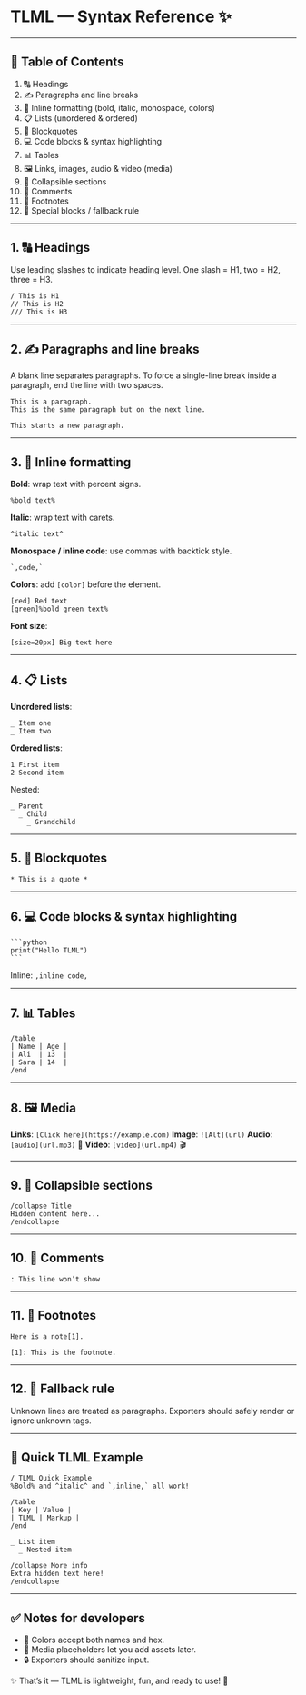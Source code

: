 # TLML — Syntax Reference ✨

---

## 📑 Table of Contents

1. 🔠 Headings
2. ✍️ Paragraphs and line breaks
3. 🎨 Inline formatting (bold, italic, monospace, colors)
4. 📋 Lists (unordered & ordered)
5. 💬 Blockquotes
6. 💻 Code blocks & syntax highlighting
7. 📊 Tables
8. 🖼️ Links, images, audio & video (media)
9. 📂 Collapsible sections
10. 📝 Comments
11. 🔖 Footnotes
12. 🧩 Special blocks / fallback rule

---

## 1. 🔠 Headings

Use leading slashes to indicate heading level. One slash = H1, two = H2, three = H3.

```
/ This is H1
// This is H2
/// This is H3
```

---

## 2. ✍️ Paragraphs and line breaks

A blank line separates paragraphs. To force a single-line break inside a paragraph, end the line with two spaces.

```
This is a paragraph.  
This is the same paragraph but on the next line.

This starts a new paragraph.
```

---

## 3. 🎨 Inline formatting

**Bold**: wrap text with percent signs.

```
%bold text%
```

**Italic**: wrap text with carets.

```
^italic text^
```

**Monospace / inline code**: use commas with backtick style.

```
`,code,`
```

**Colors**: add `[color]` before the element.

```
[red] Red text
[green]%bold green text%
```

**Font size**:

```
[size=20px] Big text here
```

---

## 4. 📋 Lists

**Unordered lists**:

```
_ Item one
_ Item two
```

**Ordered lists**:

```
1 First item
2 Second item
```

Nested:

```
_ Parent
  _ Child
    _ Grandchild
```

---

## 5. 💬 Blockquotes

```
* This is a quote *
```

---

## 6. 💻 Code blocks & syntax highlighting

````
```python
print("Hello TLML")
```
````

Inline: `,inline code,`

---

## 7. 📊 Tables

```
/table
| Name | Age |
| Ali  | 13  |
| Sara | 14  |
/end
```

---

## 8. 🖼️ Media

**Links**: `[Click here](https://example.com)`
**Image**: `![Alt](url)`
**Audio**: `[audio](url.mp3)` 🎵
**Video**: `[video](url.mp4)` 🎬

---

## 9. 📂 Collapsible sections

```
/collapse Title
Hidden content here...
/endcollapse
```

---

## 10. 📝 Comments

```
: This line won’t show
```

---

## 11. 🔖 Footnotes

```
Here is a note[1].

[1]: This is the footnote.
```

---

## 12. 🧩 Fallback rule

Unknown lines are treated as paragraphs. Exporters should safely render or ignore unknown tags.

---

## 🌟 Quick TLML Example

```
/ TLML Quick Example
%Bold% and ^italic^ and `,inline,` all work!

/table
| Key | Value |
| TLML | Markup |
/end

_ List item
  _ Nested item

/collapse More info
Extra hidden text here!
/endcollapse
```

---

## ✅ Notes for developers

* 🎨 Colors accept both names and hex.
* 🎵 Media placeholders let you add assets later.
* 🔒 Exporters should sanitize input.

✨ That’s it — TLML is lightweight, fun, and ready to use! 🚀
